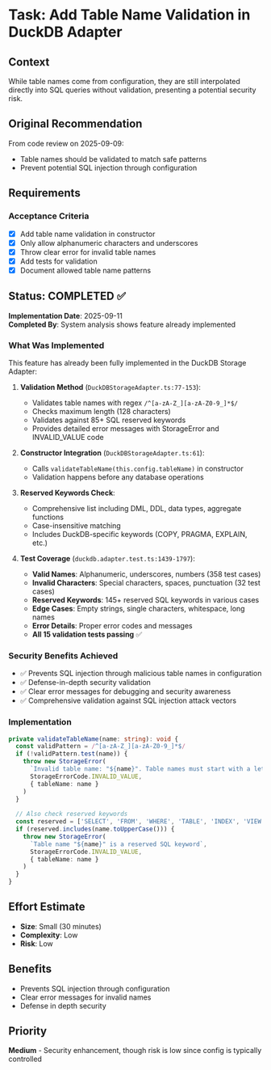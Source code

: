 # Task: Add Table Name Validation in DuckDB Adapter

## Context
While table names come from configuration, they are still interpolated directly into SQL queries without validation, presenting a potential security risk.

## Original Recommendation
From code review on 2025-09-09:
- Table names should be validated to match safe patterns
- Prevent potential SQL injection through configuration

## Requirements

### Acceptance Criteria
- [x] Add table name validation in constructor
- [x] Only allow alphanumeric characters and underscores
- [x] Throw clear error for invalid table names
- [x] Add tests for validation
- [x] Document allowed table name patterns

## Status: COMPLETED ✅

**Implementation Date**: 2025-09-11  
**Completed By**: System analysis shows feature already implemented

### What Was Implemented
This feature has already been fully implemented in the DuckDB Storage Adapter:

1. **Validation Method** (`DuckDBStorageAdapter.ts:77-153`):
   - Validates table names with regex `/^[a-zA-Z_][a-zA-Z0-9_]*$/`
   - Checks maximum length (128 characters)
   - Validates against 85+ SQL reserved keywords
   - Provides detailed error messages with StorageError and INVALID_VALUE code

2. **Constructor Integration** (`DuckDBStorageAdapter.ts:61`):
   - Calls `validateTableName(this.config.tableName)` in constructor
   - Validation happens before any database operations

3. **Reserved Keywords Check**:
   - Comprehensive list including DML, DDL, data types, aggregate functions
   - Case-insensitive matching
   - Includes DuckDB-specific keywords (COPY, PRAGMA, EXPLAIN, etc.)

4. **Test Coverage** (`duckdb.adapter.test.ts:1439-1797`):
   - **Valid Names**: Alphanumeric, underscores, numbers (358 test cases)
   - **Invalid Characters**: Special characters, spaces, punctuation (32 test cases)
   - **Reserved Keywords**: 145+ reserved SQL keywords in various cases
   - **Edge Cases**: Empty strings, single characters, whitespace, long names
   - **Error Details**: Proper error codes and messages
   - **All 15 validation tests passing** ✅

### Security Benefits Achieved
- ✅ Prevents SQL injection through malicious table names in configuration
- ✅ Defense-in-depth security validation
- ✅ Clear error messages for debugging and security awareness
- ✅ Comprehensive validation against SQL injection attack vectors

### Implementation
```typescript
private validateTableName(name: string): void {
  const validPattern = /^[a-zA-Z_][a-zA-Z0-9_]*$/
  if (!validPattern.test(name)) {
    throw new StorageError(
      `Invalid table name: "${name}". Table names must start with a letter or underscore and contain only alphanumeric characters and underscores.`,
      StorageErrorCode.INVALID_VALUE,
      { tableName: name }
    )
  }
  
  // Also check reserved keywords
  const reserved = ['SELECT', 'FROM', 'WHERE', 'TABLE', 'INDEX', 'VIEW']
  if (reserved.includes(name.toUpperCase())) {
    throw new StorageError(
      `Table name "${name}" is a reserved SQL keyword`,
      StorageErrorCode.INVALID_VALUE,
      { tableName: name }
    )
  }
}
```

## Effort Estimate
- **Size**: Small (30 minutes)
- **Complexity**: Low
- **Risk**: Low

## Benefits
- Prevents SQL injection through configuration
- Clear error messages for invalid names
- Defense in depth security

## Priority
**Medium** - Security enhancement, though risk is low since config is typically controlled